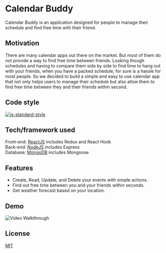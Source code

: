 # Calendar Buddy

Calendar Buddy is an application designed for people to manage their schedule and find free time with their friend.

## Motivation
There are many calendar apps out there on the market. But most of them do not provide a way to find free time between friends. Looking though schedules and having to compare them side by side to find time to hang out with your friends, when you have a packed schedule, for sure is a hassle for most people. So we decided to build a simple and easy to use calendar app that not only helps users to manage their schedule but also allow them to find free time between they and their friends within second.

## Code style
[![js-standard-style](https://img.shields.io/badge/code%20style-standard-brightgreen.svg?style=flat)](https://github.com/feross/standard)

## Tech/framework used

Front-end:
[ReactJS](https://reactjs.org/) includes Redux and React Hook  
Back-end:
[NodeJS](https://nodejs.org/) includes Express  
Database:
[MongoDB](https://www.mongodb.com/) includes Mongoose

## Features
- Create, Read, Update, and Delete your events with simple actions.
- Find out free time between you and your friends within seconds.
- Get weather forecast based on your location.

## Demo
<img src='http://g.recordit.co/FZRh0phywT.gif' title='Video Walkthrough' width='' alt='Video Walkthrough' />


## License
[MIT](https://choosealicense.com/licenses/mit/)
